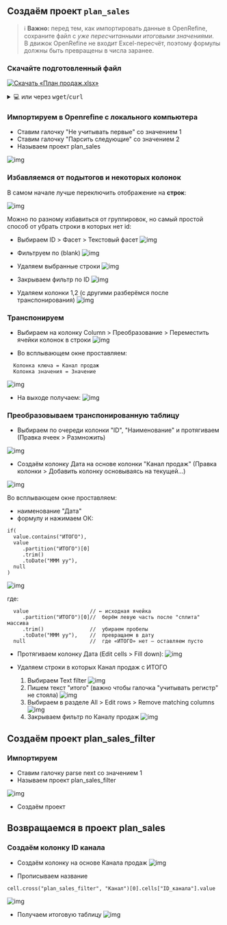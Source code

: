 ## Создаём проект `plan_sales`

> ℹ️ **Важно:** перед тем, как импортировать данные в OpenRefine,  
> сохраните файл с *уже пересчитанными итоговыми значениями*.  
> В движок OpenRefine не входит Excel-пересчёт, поэтому формулы должны быть
> превращены в числа заранее.

### Скачайте подготовленный файл

[![Скачать «План продаж.xlsx»](https://img.shields.io/badge/📥-Скачать-2596be?style=for-the-badge&logo=Microsoft%20Excel&logoColor=white)](https://raw.githubusercontent.com/SQEEL/openrefine/main/excel/%D0%9F%D0%BB%D0%B0%D0%BD%20%D0%BF%D1%80%D0%BE%D0%B4%D0%B0%D0%B6.xlsx)

<details>
<summary>💻 или через <span style="font-family:monospace">wget</span>/<span style="font-family:monospace">curl</span></summary>

```bash
# wget
wget -O "План продаж.xlsx" \
  "https://raw.githubusercontent.com/SQEEL/openrefine/main/excel/%D0%9F%D0%BB%D0%B0%D0%BD%20%D0%BF%D1%80%D0%BE%D0%B4%D0%B0%D0%B6.xlsx"

# curl
curl -L -o "План продаж.xlsx" \
  "https://raw.githubusercontent.com/SQEEL/openrefine/main/excel/%D0%9F%D0%BB%D0%B0%D0%BD%20%D0%BF%D1%80%D0%BE%D0%B4%D0%B0%D0%B6.xlsx"
```
</details>

### Импортируем в Openrefine с локального компьютера

- Ставим галочку "Не учитывать первые" со значением 1
- Ставим галочку "Парсить следующие" со значением 2
- Называем проект plan_sales

![img](img/import_settings.png)

### Избавляемся от подытогов и некоторых колонок

В самом начале лучше переключить отображение на **строк**:

![img](img/switch_into_rows.png)

Можно по разному избавиться от группировок, но самый простой способ от убрать строки в которых нет id:

- Выбираем ID > Фасет > Текстовый фасет
![img](img/id_filter_text_facet.png)

- Фильтруем по (blank)
![img](img/id_filtered_with_blanks.png)

- Удаляем выбранные строки
![img](img/remove_rows_id_filtered_with_blanks.png)

- Закрываем фильтр по ID
![img](img/close_id_filtered_with_blanks.png)

- Удаляем колонки 1,2 (с другими разберёмся после транспонирования)
![img](img/remove_column_1.png)

### Транспонируем

- Выбираем на колонку Column > Преобразование > Переместить ячейки колонок в строки
![img](img/choose_transpose.png)

- Во всплывающем окне проставляем:

```
  Колонка ключа = Канал продаж
  Колонка значения = Значение
```

![img](img/transpose_settings.png)

- На выходе получаем:
![img](img/view_after_transpose.png)

### Преобразовываем транспонированную таблицу


- Выбираем по очереди колонки "ID", "Наименование" и протягиваем (Правка ячеек > Размножить)

![img](img/id_fill_down.png)

- Создаём колонку Дата на основе колонки "Канал продаж" (Правка колонки > Добавить колонку основываясь на текущей...)

![img](img/create_date_column.png)

Во всплывающем окне проставляем:
- наименование "Дата"
- формулу и нажимаем ОК:

```
if(
  value.contains("ИТОГО"),
  value
     .partition("ИТОГО")[0]
     .trim()
     .toDate("MMM yy"),
  null
)
```
![img](img/date_formula.png)

где:
```
  value                    // ← исходная ячейка
     .partition("ИТОГО")[0]//  берём левую часть после "сплита" массива
     .trim()               //  убираем пробелы
     .toDate("MMM yy"),    //  превращаем в дату
  null                     //  где «ИТОГО» нет — оставляем пусто
```

- Протягиваем колонку Дата (Edit cells > Fill down):
![img](img/date_fill_down.png)

- Удаляем строки в которых Канал продаж с ИТОГО

  1) Выбираем Text filter 
  ![img](img/sales_channel_text_filter.png)
  2) Пишем текст "итого" (важно чтобы галочка "учитывать регистр" не стояла)
  ![img](img/sales_channel_text_filter_total.png)
  3) Выбираем в разделе All > Edit rows > Remove matching columns
  ![img](img/sales_channel_text_filter_total_remove_matching_rows.png)
  4) Закрываем фильтр по Каналу продаж
  ![img](img/sales_channel_text_filter_total_quit.png)

## Создаём проект plan_sales_filter

### Импортируем

- Ставим галочку parse next со значением 1
- Называем проект plan_sales_filter

![img](img/import_plan_sales_settings.png)

- Создаём проект

## Возвращаемся в проект plan_sales

### Создаём колонку ID канала

- Создаём колонку на основе Канала продаж
![img](img/add_new_column_based_on_sales_channel.png)

- Прописываем название
```
cell.cross("plan_sales_filter", "Канал")[0].cells["ID_канала"].value
```
![img](img/plan_sales_id_channel_value.png)

- Получаем итоговую таблицу
![img](img/result.png)






